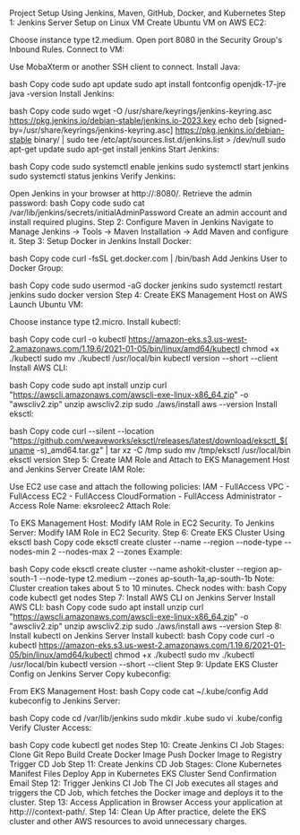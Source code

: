 Project Setup Using Jenkins, Maven, GitHub, Docker, and Kubernetes
Step 1: Jenkins Server Setup on Linux VM
Create Ubuntu VM on AWS EC2:

Choose instance type t2.medium.
Open port 8080 in the Security Group's Inbound Rules.
Connect to VM:

Use MobaXterm or another SSH client to connect.
Install Java:

bash
Copy code
sudo apt update
sudo apt install fontconfig openjdk-17-jre
java -version
Install Jenkins:

bash
Copy code
sudo wget -O /usr/share/keyrings/jenkins-keyring.asc https://pkg.jenkins.io/debian-stable/jenkins.io-2023.key
echo deb [signed-by=/usr/share/keyrings/jenkins-keyring.asc] https://pkg.jenkins.io/debian-stable binary/ | sudo tee /etc/apt/sources.list.d/jenkins.list > /dev/null
sudo apt-get update
sudo apt-get install jenkins
Start Jenkins:

bash
Copy code
sudo systemctl enable jenkins
sudo systemctl start jenkins
sudo systemctl status jenkins
Verify Jenkins:

Open Jenkins in your browser at http://<public-ip>:8080/.
Retrieve the admin password:
bash
Copy code
sudo cat /var/lib/jenkins/secrets/initialAdminPassword
Create an admin account and install required plugins.
Step 2: Configure Maven in Jenkins
Navigate to Manage Jenkins -> Tools -> Maven Installation -> Add Maven and configure it.
Step 3: Setup Docker in Jenkins
Install Docker:

bash
Copy code
curl -fsSL get.docker.com | /bin/bash
Add Jenkins User to Docker Group:

bash
Copy code
sudo usermod -aG docker jenkins
sudo systemctl restart jenkins
sudo docker version
Step 4: Create EKS Management Host on AWS
Launch Ubuntu VM:

Choose instance type t2.micro.
Install kubectl:

bash
Copy code
curl -o kubectl https://amazon-eks.s3.us-west-2.amazonaws.com/1.19.6/2021-01-05/bin/linux/amd64/kubectl
chmod +x ./kubectl
sudo mv ./kubectl /usr/local/bin
kubectl version --short --client
Install AWS CLI:

bash
Copy code
sudo apt install unzip
curl "https://awscli.amazonaws.com/awscli-exe-linux-x86_64.zip" -o "awscliv2.zip"
unzip awscliv2.zip
sudo ./aws/install
aws --version
Install eksctl:

bash
Copy code
curl --silent --location "https://github.com/weaveworks/eksctl/releases/latest/download/eksctl_$(uname -s)_amd64.tar.gz" | tar xz -C /tmp
sudo mv /tmp/eksctl /usr/local/bin
eksctl version
Step 5: Create IAM Role and Attach to EKS Management Host and Jenkins Server
Create IAM Role:

Use EC2 use case and attach the following policies:
IAM - FullAccess
VPC - FullAccess
EC2 - FullAccess
CloudFormation - FullAccess
Administrator - Access
Role Name: eksroleec2
Attach Role:

To EKS Management Host: Modify IAM Role in EC2 Security.
To Jenkins Server: Modify IAM Role in EC2 Security.
Step 6: Create EKS Cluster Using eksctl
bash
Copy code
eksctl create cluster --name <cluster-name> --region <region-name> --node-type <instance-type> --nodes-min 2 --nodes-max 2 --zones <zones>
Example:

bash
Copy code
eksctl create cluster --name ashokit-cluster --region ap-south-1 --node-type t2.medium --zones ap-south-1a,ap-south-1b
Note: Cluster creation takes about 5 to 10 minutes. Check nodes with:
bash
Copy code
kubectl get nodes
Step 7: Install AWS CLI on Jenkins Server
Install AWS CLI:
bash
Copy code
sudo apt install unzip
curl "https://awscli.amazonaws.com/awscli-exe-linux-x86_64.zip" -o "awscliv2.zip"
unzip awscliv2.zip
sudo ./aws/install
aws --version
Step 8: Install kubectl on Jenkins Server
Install kubectl:
bash
Copy code
curl -o kubectl https://amazon-eks.s3.us-west-2.amazonaws.com/1.19.6/2021-01-05/bin/linux/amd64/kubectl
chmod +x ./kubectl
sudo mv ./kubectl /usr/local/bin
kubectl version --short --client
Step 9: Update EKS Cluster Config on Jenkins Server
Copy kubeconfig:

From EKS Management Host:
bash
Copy code
cat ~/.kube/config
Add kubeconfig to Jenkins Server:

bash
Copy code
cd /var/lib/jenkins
sudo mkdir .kube
sudo vi .kube/config
Verify Cluster Access:

bash
Copy code
kubectl get nodes
Step 10: Create Jenkins CI Job
Stages:
Clone Git Repo
Build
Create Docker Image
Push Docker Image to Registry
Trigger CD Job
Step 11: Create Jenkins CD Job
Stages:
Clone Kubernetes Manifest Files
Deploy App in Kubernetes EKS Cluster
Send Confirmation Email
Step 12: Trigger Jenkins CI Job
The CI Job executes all stages and triggers the CD Job, which fetches the Docker image and deploys it to the cluster.
Step 13: Access Application in Browser
Access your application at http://<LBR>/context-path/.
Step 14: Clean Up
After practice, delete the EKS cluster and other AWS resources to avoid unnecessary charges.
